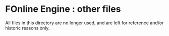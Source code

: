 # FOnline Engine : other files

All files in this directory are no longer used, and are left for reference and/or historic reasons only.
